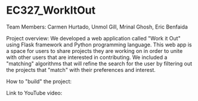 # EC327_WorkItOut

Team Members:
  Carmen Hurtado, Unmol Gill, Mrinal Ghosh, Eric Benfaida
  
Project overview: 
  We developed a web application called "Work it Out" using Flask framework and Python programming language. This web app is 
  a space for users to share projects they are working on in order to unite with other users that are interested in 
  contributing. We included a "matching" algorithms that will refine the search for the user by filtering out the projects that 
  "match" with their preferences and interest. 
  
How to "build" the project:


Link to YouTube video:

